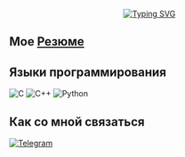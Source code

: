 
<div align="center">

  [![Typing SVG](https://readme-typing-svg.demolab.com?font=Fira+Code&size=25&pause=1000&width=300&lines=Backend+Developer+%7C+Network+Software+Engineer)](https://git.io/typing-svg)

</div>

##  Мое [**Резюме**](https://github.com/Vladimir1t/CV/blob/main/CV_VekhovVV.pdf)

## Языки программирования
![C](https://img.shields.io/badge/C-00599C?style=for-the-badge&logo=c&logoColor=white)
![C++](https://img.shields.io/badge/C++-00599C?style=for-the-badge&logo=c%2B%2B&logoColor=white)
![Python](https://img.shields.io/badge/Python-3776AB?style=for-the-badge&logo=python&logoColor=white)

## Как со мной связаться

[![Telegram](https://img.shields.io/badge/Telegram-2CA5E0?style=for-the-badge&logo=telegram&logoColor=white)](https://t.me/vladimir_spb_v)
